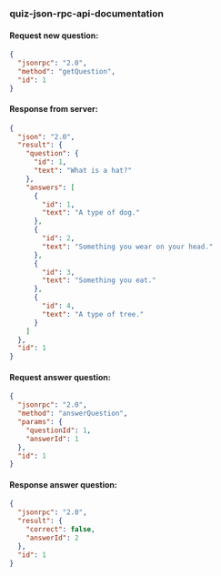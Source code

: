 ### quiz-json-rpc-api-documentation

#### Request new question:

```json
{
  "jsonrpc": "2.0",
  "method": "getQuestion",
  "id": 1
}
```

#### Response from server:

```json
{
  "json": "2.0",
  "result": {
    "question": {
      "id": 1,
      "text": "What is a hat?"
    },
    "answers": [
      {
        "id": 1,
        "text": "A type of dog."
      },
      {
        "id": 2,
        "text": "Something you wear on your head."
      },
      {
        "id": 3,
        "text": "Something you eat."
      },
      {
        "id": 4,
        "text": "A type of tree."
      }
    ]
  },
  "id": 1
}
```

#### Request answer question:

```json
{
  "jsonrpc": "2.0",
  "method": "answerQuestion",
  "params": {
    "questionId": 1,
    "answerId": 1
  },
  "id": 1
}
```

#### Response answer question:

```json
{
  "jsonrpc": "2.0",
  "result": {
    "correct": false,
    "answerId": 2
  },
  "id": 1
}
```